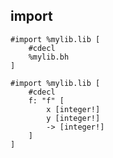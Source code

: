 ## import

```
#import %mylib.lib [
	#cdecl
	%mylib.bh
]
```

```
#import %mylib.lib [
	#cdecl
	f: "f" [
		x [integer!]
		y [integer!]
		-> [integer!]
	]
]
```

